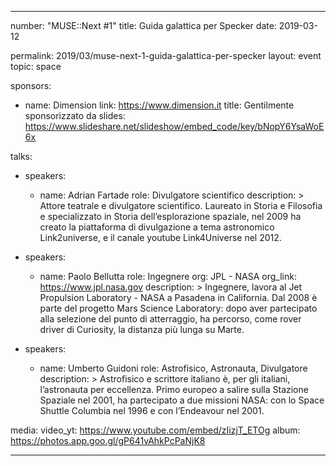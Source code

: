 ---

number:     "MUSE::Next #1"
title:      Guida galattica per Specker
date:       2019-03-12

permalink:  2019/03/muse-next-1-guida-galattica-per-specker
layout:     event
topic:      space

sponsors:
  - name: Dimension
    link: https://www.dimension.it
    title: Gentilmente sponsorizzato da
    slides: https://www.slideshare.net/slideshow/embed_code/key/bNopY6YsaWoE6x


talks:

  - speakers:
      - name: Adrian Fartade
        role: Divulgatore scientifico
    description: >
      Attore teatrale e divulgatore scientifico. Laureato in Storia e Filosofia e specializzato in Storia dell’esplorazione spaziale, nel 2009 ha creato la piattaforma di divulgazione a tema astronomico Link2universe, e il canale youtube Link4Universe nel 2012.

  - speakers:
      - name: Paolo Bellutta
        role: Ingegnere
        org: JPL - NASA
        org_link: https://www.jpl.nasa.gov
    description: >
      Ingegnere, lavora al Jet Propulsion Laboratory - NASA a Pasadena in California. Dal 2008 è parte del progetto Mars Science Laboratory: dopo aver partecipato alla selezione del punto di atterraggio, ha percorso, come rover driver di Curiosity, la distanza più lunga su Marte.

  - speakers:
      - name: Umberto Guidoni
        role: Astrofisico, Astronauta, Divulgatore
    description: >
      Astrofisico e scrittore italiano è, per gli italiani, l’astronauta per eccellenza. Primo europeo a salire sulla Stazione Spaziale nel 2001, ha partecipato a due missioni NASA: con lo Space Shuttle Columbia nel 1996 e con l’Endeavour nel 2001.

media:
  video_yt: https://www.youtube.com/embed/zIizjT_ETOg
  album: https://photos.app.goo.gl/gP641vAhkPcPaNjK8
  
---